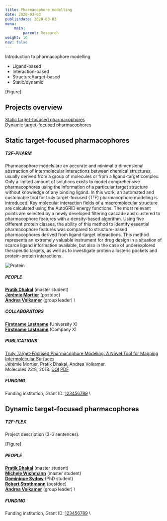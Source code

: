 ```yaml
---
title: Pharmacophore modelling
date: 2020-03-03
publishdate: 2020-03-03
menu:
    main:
        parent: Research
weight: 10
nav: false
---
```


Introduction to pharmacophore modelling

* Ligand-based
* Interaction-based
* Structure/target-based
* Static/dynamic


[Figure]


## Projects overview 

[Static target-focused pharmacophores](#static-target-focused-pharmacophores) \
[Dynamic target-focused pharmacophores](#dynamic-target-focused-pharmacophores)


## Static target-focused pharmacophores

##### T2F-PHARM

Pharmacophore models are an accurate and minimal tridimensional abstraction of intermolecular interactions 
between chemical structures, usually derived from a group of molecules or from a ligand-target complex. 
Only a limited amount of solutions exists to model comprehensive pharmacophores using the information 
of a particular target structure without knowledge of any binding ligand. 
In this work, an automated and customable tool for truly target-focused (T²F) pharmacophore modeling is introduced. 
Key molecular interaction fields of a macromolecular structure are calculated using the AutoGRID energy functions. 
The most relevant points are selected by a newly developed filtering cascade and clustered to pharmacophore features 
with a density-based algorithm. Using five different protein classes, the ability of this method to identify 
essential pharmacophore features was compared to structure-based pharmacophores derived from ligand-target interactions. 
This method represents an extremely valuable instrument for drug design in a situation of scarce ligand information 
available, but also in the case of underexplored therapeutic targets, 
as well as to investigate protein allosteric pockets and protein-protein interactions.

<span class="image object">
    <img src="/images/research/t2fpharm.png" alt="Protein" />
</span>

##### PEOPLE

[**Pratik Dhakal**](link) (master student) \
[**Jérémie Mortier**](link) (postdoc) \
[**Andrea Volkamer**](link) (group leader) \

##### COLLABORATORS

[**Firstname Lastname**](link) (University X) \
[**Firstname Lastname**](link) (Company X)

##### PUBLICATIONS

[Truly Target-Focused Pharmacophore Modeling: A Novel Tool for Mapping Intermolecular Surfaces](link-to-publication-page) \
Jérémie Mortier, Pratik Dhakal, Andrea Volkamer. \
Molecules 23:8, 2018. 
<a href="https://www.mdpi.com/1420-3049/23/8/1959" target="_blank">DOI</a>
<a href="https://www.mdpi.com/1420-3049/23/8/1959/pdf" target="_blank">PDF</a>

##### FUNDING

Funding institution, 
Grant ID: <a href="link" target="_blank">123456789</a> \


## Dynamic target-focused pharmacophores

##### T2F-FLEX

Project description (3-6 sentences).

[Figure]


##### PEOPLE

[**Pratik Dhakal**](link) (master student) \
[**Michele Wichmann**](link) (master student) \
[**Dominique Sydow**](link) (PhD student) \
[**Robert Strothmann**](link) (postdoc) \
[**Andrea Volkamer**](link) (group leader) \

##### FUNDING

Funding institution, 
Grant ID: <a href="link" target="_blank">123456789</a> \

